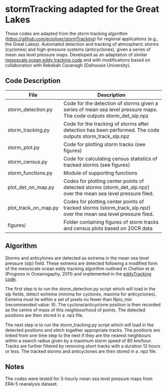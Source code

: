 # stormTracking adapted for the Great Lakes

These codes are adapted from the storm tracking algorithm (https://github.com/ecjoliver/stormTracking) for regional applications (e.g., the Great Lakes). Automated detection and tracking of atmospheric storms (cyclones) and high-pressure systems (anticyclones), given a series of mean sea level pressure maps. Developed as an adaptation of similar [mesoscale ocean eddy tracking code](https://github.com/ecjoliver/eddyTracking) and with modifications based on collaboration with Rebekah Cavanagh (Dalhousie University).

## Code Description

File                 |Description
---------------------|----------
|storm_detection.py    | Code for the detection of storms given a series of mean sea level pressure maps. The code outputs storm_det_slp.npz|
|storm_tracking.py     | Code for the tracking of storms after detection has been performed. The code outputs storm_track_slp.npz|
|storm_plot.py         | Code for plotting storm tracks (see figures)|
|storm_census.py       | Code for calculating census statistics of tracked storms (see figures)|
|storm_functions.py    | Module of supporting functions|
|plot_det_on_map.py    | Codes for plotting center points of detected storms (storm_det_slp.npz) over the mean sea level pressure filed.
|plot_track_on_map.py    | Codes for plotting center points of tracked storms (storm_track_slp.npz) over the mean sea level pressure filed.
|figures/              | Folder containing figures of storm tracks and census plots based on 20CR data|

## Algorithm

Storms and anticylones are detected as extrema in the mean sea level pressure (slp) field. These extrema are detected following a modified form of the mesoscale ocean eddy tracking algorithm outlined in Chelton et al. (Progress in Oceanogaphy, 2011) and implemented in the [eddyTracking code](https://github.com/ecjoliver/eddyTracking).

The first step is to run the storm_detection.py script which will load in the slp fields, detect extrema (minima for cyclones, maxima for anticyclones). Extrema must lie within a set of pixels no fewer than Npix_min (recommended value: 9). The cyclone/anticyclone position is then recorded as the centre of mass of this neighbourhood of points. The detected positions are then stored in a .npz file.

The next step is to run the storm_tracking.py script which will load in the detected positions and stitch together appropriate tracks. The positions are linked from one time step to the next if they are the nearest neighbours within a search radius given by a maximum storm speed of 80 km/hour. Tracks are further filtered by removing short tracks with a duration 12 hours or less. The tracked storms and anticyclones are then stored in a .npz file.

## Notes

The codes were tested for 3-hourly mean sea level pressure maps from ERA-5 reanalysis dataset. 

